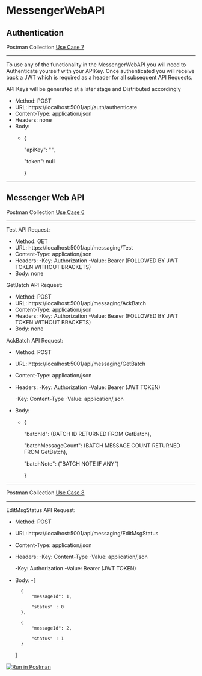 # MessengerWebAPI


## Authentication
Postman Collection
[Use Case 7](/RXMessengerAPI.docx)
________________________________________________

To use any of the functionality in the MessengerWebAPI you will need to Authenticate yourself with your APIKey. Once authenticated you will receive back a JWT which is required as a header for all subsequent API Requests.

API Keys will be generated at a later stage and Distributed accordingly

- Method: POST
- URL: https://localhost:5001/api/auth/authenticate
- Content-Type: application/json
- Headers: none
- Body:
  - {
  
      "apiKey": "",
      
      "token": null
      
    }

________________________________________________

## Messenger Web API
Postman Collection
[Use Case 6 ](/RXMessengerAPI.docx)
________________________________________________

Test API Request:

- Method: GET
- URL: https://localhost:5001/api/messaging/Test
- Content-Type: application/json
- Headers: 
  -Key: Authorization
  -Value: Bearer (FOLLOWED BY JWT TOKEN WITHOUT BRACKETS)
- Body: none


GetBatch API Request:

- Method: POST
- URL: https://localhost:5001/api/messaging/AckBatch
- Content-Type: application/json
- Headers: 
  -Key: Authorization
  -Value: Bearer (FOLLOWED BY JWT TOKEN WITHOUT BRACKETS)
- Body: none


AckBatch API Request:

- Method: POST
- URL: https://localhost:5001/api/messaging/GetBatch
- Content-Type: application/json
- Headers: 
  -Key: Authorization
  -Value: Bearer (JWT TOKEN)
  
  -Key: Content-Type
  -Value: application/json
- Body: 
  - {
  
      "batchId": (BATCH ID RETURNED FROM GetBatch),
      
      "batchMessageCount": (BATCH MESSAGE COUNT RETURNED FROM GetBatch),
      
      "batchNote": ("BATCH NOTE IF ANY")
      
    }

________________________________________________

Postman Collection
[Use Case 8 ](/RXMessengerAPI.docx)
________________________________________________

EditMsgStatus API Request:

- Method: POST
- URL: https://localhost:5001/api/messaging/EditMsgStatus
- Content-Type: application/json
- Headers: 
  -Key: Content-Type
  -Value: application/json
  
  -Key: Authorization
  -Value: Bearer (JWT TOKEN)
- Body: 
  -[
  
        {
            "messageId": 1,
            
            "status" : 0
        },
        
        {
            "messageId": 2,
            
            "status" : 1
        }
    ]


[![Run in Postman](https://run.pstmn.io/button.svg)](https://app.getpostman.com/run-collection/e2eddd8c625f17286b24)
